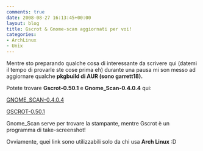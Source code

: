 ```yaml
---
comments: true
date: 2008-08-27 16:13:45+00:00
layout: blog
title: Gscrot & Gnome-scan aggiornati per voi!
categories:
- ArchLinux
- Unix
---
```


Mentre sto preparando qualche cosa di interessante da scrivere qui (datemi il tempo di provarle ste cose prima eh) durante una pausa mi son messo ad aggiornare qualche **pkgbuild di AUR (sono garrett18).**

Potete trovare **Gscrot-0.50.1** e **Gnome_Scan-0.4.0.4** qui:

[GNOME_SCAN-0.4.0.4](http://aur.archlinux.org/packages.php?ID=15647)

[GSCROT-0.50.1](http://aur.archlinux.org/packages.php?ID=16389)

Gnome_Scan serve per trovare la stampante, mentre Gscrot è un programma di take-screenshot!

Ovviamente, quei link sono utilizzabili solo da chi usa **Arch Linux** :D
